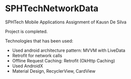 # SPHTechNetworkData
SPHTech Mobile Applications Assignment of Kausn De Silva

Project is completed.

Technologies that has been used:
- Used android architecture pattern: MVVM with LiveData
- Retrofit for network calls
- Offline Request Caching: Retrofit (OkHttp Caching)
- Used AndroidX
- Material Design, RecyclerView, CardView


